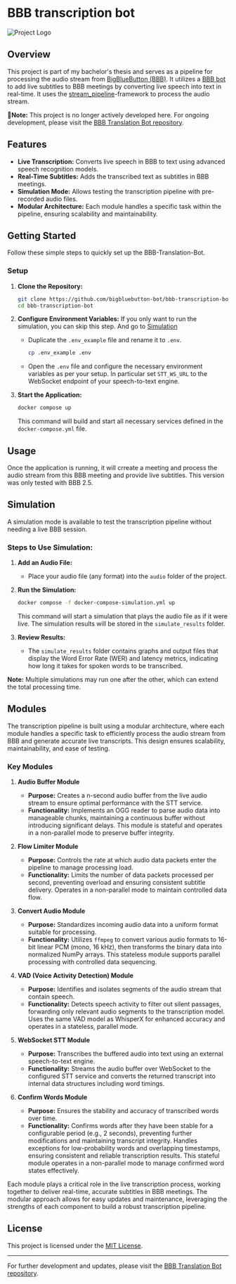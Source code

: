 # BBB transcription bot

![Project Logo](img/transcription-pipeline.png)

## Overview

This project is part of my bachelor's thesis and serves as a pipeline for processing the audio stream from [BigBlueButton (BBB)](https://bigbluebutton.org/). It utilizes a [BBB bot](https://github.com/bigbluebutton-bot/bigbluebutton-bot) to add live subtitles to BBB meetings by converting live speech into text in real-time. It uses the [stream_pipeline](https://github.com/bigbluebutton-bot/stream_pipeline)-framework to process the audio stream.

**🚧Note:** This project is no longer actively developed here. For ongoing development, please visit the [BBB Translation Bot repository](https://github.com/bigbluebutton-bot/bbb-translation-bot).

## Features

- **Live Transcription:** Converts live speech in BBB to text using advanced speech recognition models.
- **Real-Time Subtitles:** Adds the transcribed text as subtitles in BBB meetings.
- **Simulation Mode:** Allows testing the transcription pipeline with pre-recorded audio files.
- **Modular Architecture:** Each module handles a specific task within the pipeline, ensuring scalability and maintainability.

## Getting Started

Follow these simple steps to quickly set up the BBB-Translation-Bot.

### Setup

1. **Clone the Repository:**

   ```bash
   git clone https://github.com/bigbluebutton-bot/bbb-transcription-bot.git
   cd bbb-transcription-bot
   ```

2. **Configure Environment Variables:**
    If you only want to run the simulation, you can skip this step. And go to [Simulation](#simulation)

   - Duplicate the `.env_example` file and rename it to `.env`.

     ```bash
     cp .env_example .env
     ```

    - Open the `.env` file and configure the necessary environment variables as per your setup. In particular set `STT_WS_URL` to the WebSocket endpoint of your speech-to-text engine.

3. **Start the Application:**

   ```bash
   docker compose up
   ```

   This command will build and start all necessary services defined in the `docker-compose.yml` file.

## Usage

Once the application is running, it will crreate a meeting and process the audio stream from this BBB meeting and provide live subtitles. This version was only tested with BBB 2.5.

## Simulation

A simulation mode is available to test the transcription pipeline without needing a live BBB session.

### Steps to Use Simulation:

1. **Add an Audio File:**

   - Place your audio file (any format) into the `audio` folder of the project.

2. **Run the Simulation:**

   ```bash
   docker compose -f docker-compose-simulation.yml up
   ```

   This command will start a simulation that plays the audio file as if it were live. The simulation results will be stored in the `simulate_results` folder.

3. **Review Results:**

   - The `simulate_results` folder contains graphs and output files that display the Word Error Rate (WER) and latency metrics, indicating how long it takes for spoken words to be transcribed.

**Note:** Multiple simulations may run one after the other, which can extend the total processing time.

## Modules

The transcription pipeline is built using a modular architecture, where each module handles a specific task to efficiently process the audio stream from BBB and generate accurate live transcripts. This design ensures scalability, maintainability, and ease of testing.

### Key Modules

1. **Audio Buffer Module**

   - **Purpose:** Creates a n-second audio buffer from the live audio stream to ensure optimal performance with the STT service.
   - **Functionality:** Implements an OGG reader to parse audio data into manageable chunks, maintaining a continuous buffer without introducing significant delays. This module is stateful and operates in a non-parallel mode to preserve buffer integrity.

2. **Flow Limiter Module**
   
   - **Purpose:** Controls the rate at which audio data packets enter the pipeline to manage processing load.
   - **Functionality:** Limits the number of data packets processed per second, preventing overload and ensuring consistent subtitle delivery. Operates in a non-parallel mode to maintain controlled data flow.

3. **Convert Audio Module**
   
   - **Purpose:** Standardizes incoming audio data into a uniform format suitable for processing.
   - **Functionality:** Utilizes `ffmpeg` to convert various audio formats to 16-bit linear PCM (mono, 16 kHz), then transforms the binary data into normalized NumPy arrays. This stateless module supports parallel processing with controlled data sequencing.

4. **VAD (Voice Activity Detection) Module**
   
   - **Purpose:** Identifies and isolates segments of the audio stream that contain speech.
   - **Functionality:** Detects speech activity to filter out silent passages, forwarding only relevant audio segments to the transcription model. Uses the same VAD model as WhisperX for enhanced accuracy and operates in a stateless, parallel mode.

5. **WebSocket STT Module**

   - **Purpose:** Transcribes the buffered audio into text using an external speech-to-text engine.
   - **Functionality:** Streams the audio buffer over WebSocket to the configured STT service and converts the returned transcript into internal data structures including word timings.

6. **Confirm Words Module**
   
   - **Purpose:** Ensures the stability and accuracy of transcribed words over time.
   - **Functionality:** Confirms words after they have been stable for a configurable period (e.g., 2 seconds), preventing further modifications and maintaining transcript integrity. Handles exceptions for low-probability words and overlapping timestamps, ensuring consistent and reliable transcription results. This stateful module operates in a non-parallel mode to manage confirmed word states effectively.

Each module plays a critical role in the live transcription process, working together to deliver real-time, accurate subtitles in BBB meetings. The modular approach allows for easy updates and maintenance, leveraging the strengths of each component to build a robust transcription pipeline.

## License

This project is licensed under the [MIT License](LICENSE).

---

For further development and updates, please visit the [BBB Translation Bot repository](https://github.com/bigbluebutton-bot/bbb-translation-bot).